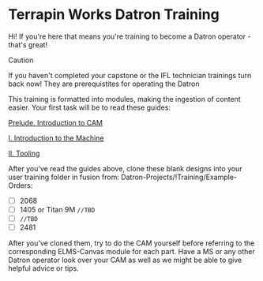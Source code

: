 
# Terrapin Works Datron Training

Hi! If you're here that means you're training to become a Datron operator - that's great!

> [!CAUTION]
> If you haven't completed your capstone or the IFL technician trainings turn back now! They are prerequistites for operating the Datron

This training is formatted into modules, making the ingestion of content easier. Your first task will be to read these guides:

[Prelude. Introduction to CAM](/guides/cambrief.md)

[I. Introduction to the Machine](/guides/introduction.md)

[II. Tooling](/guides/tooling.md)

After you've read the guides above, clone these blank designs into your user training folder in fusion from: Datron-Projects/!Training/Example-Orders:

- [ ] 2068
- [ ] 1405 or Titan 9M `//TBD`
- [ ] `//TBD`
- [ ] 2481

After you've cloned them, try to do the CAM yourself before referring to the corresponding ELMS-Canvas module for each part. Have a MS or any other Datron operator look over your CAM as well as we might be able to give helpful advice or tips.
